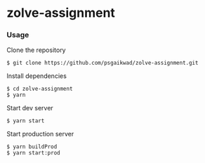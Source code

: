 # zolve-assignment

### Usage

Clone the repository

```
$ git clone https://github.com/psgaikwad/zolve-assignment.git
```

Install dependencies

```
$ cd zolve-assignment
$ yarn
```

Start dev server
```
$ yarn start
```

Start production server
```
$ yarn buildProd
$ yarn start:prod
```
